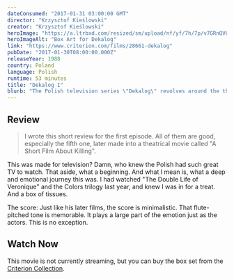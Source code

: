 ```yaml
---
dateConsumed: "2017-01-31 03:00:00 GMT"
director: "Krzysztof Kieślowski"
creator: "Krzysztof Kieślowski"
heroImage: "https://a.ltrbxd.com/resized/sm/upload/nf/yf/7h/7p/v7GRnQV6dBzcboIW0bJrkldt2nO-0-230-0-345-crop.jpg?v=b0bb3358a6"
heroImageAlt: "Box Art for Dekalog"
link: "https://www.criterion.com/films/28661-dekalog"
pubDate: "2017-01-30T08:00:00.000Z"
releaseYear: 1988
country: Poland
language: Polish
runtime: 53 minutes
title: "Dekalog I"
blurb: "The Polish television series \"Dekalog\" revolves around the theme of the First Commandment, \"I am the Lord thy God; thou shalt have no other gods before me\". The characters grapple with their beliefs and the role of technology in their lives. The story explores the importance of spirituality and the search for meaning in a world dominated by technology and rational thought."
---
```


## Review

> I wrote this short review for the first episode. All of them are good, especially the fifth one, later made into a theatrical movie called "A Short Film About Killing".

This was made for television? Damn, who knew the Polish had such great TV to watch. That aside, what a beginning. And what I mean is, what a deep and emotional journey this was. I had watched "The Double Life of Veronique" and the Colors trilogy last year, and knew I was in for a treat. And a box of tissues.

The score: Just like his later films, the score is minimalistic. That flute-pitched tone is memorable. It plays a large part of the emotion just as the actors. This is no exception.

## Watch Now

This movie is not currently streaming, but you can buy the box set from the [Criterion Collection](https://www.criterion.com/films/28661-dekalog).
